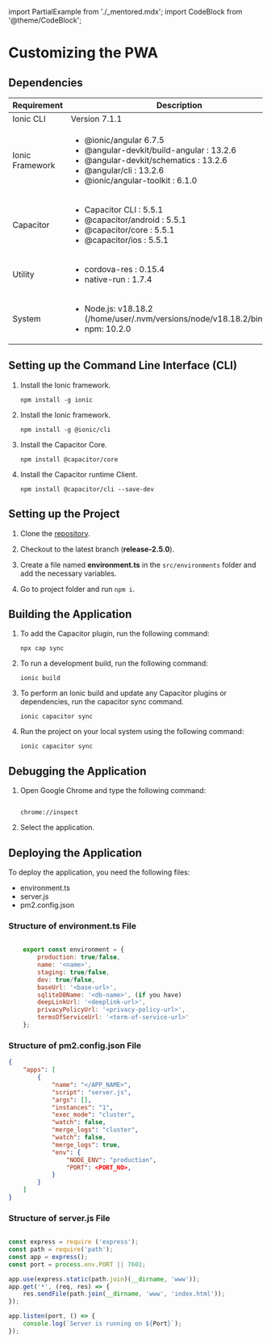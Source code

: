 import PartialExample from './_mentored.mdx';
import CodeBlock from '@theme/CodeBlock';

# Customizing the PWA

## Dependencies

| Requirement         | Description    |
|--------------|-----------|
| Ionic CLI|Version 7.1.1|
| Ionic Framework | <ul><li>@ionic/angular 6.7.5</li> <li>@angular-devkit/build-angular : 13.2.6 </li><li> @angular-devkit/schematics : 13.2.6 </li><li>@angular/cli : 13.2.6 </li><li> @ionic/angular-toolkit : 6.1.0 </li></ul>|
| Capacitor | <ul><li>Capacitor CLI : 5.5.1 </li><li>@capacitor/android : 5.5.1 </li><li>@capacitor/core : 5.5.1 </li><li>@capacitor/ios : 5.5.1 </li></ul>
| Utility | <ul><li>cordova-res : 0.15.4</li><li>native-run : 1.7.4 </li></ul>
| System | <ul><li>Node.js: v18.18.2 (/home/user/.nvm/versions/node/v18.18.2/bin/node)</li><li>npm: 10.2.0</li></ul>|

## Setting up the Command Line Interface (CLI)

1. Install the Ionic framework.
    ```
    npm install -g ionic
    ```

2. Install the Ionic framework.
    ```
    npm install -g @ionic/cli
    ```

3. Install the Capacitor Core.

    ```
    npm install @capacitor/core
    ```

4. Install the Capacitor runtime Client.

    ```
    npm install @capacitor/cli --save-dev 
    ```

## Setting up the Project

1. Clone the [repository](https://github.com/ELEVATE-Project/mentorED-Portal.git).

2. Checkout to the latest branch (**release-2.5.0**).

3. Create a file named **environment.ts** in the  `src/environments` folder and add the necessary variables.

4. Go to project folder and run `npm i`.

## Building the Application

1. To add the Capacitor plugin, run the following command:

    ```
    npx cap sync  

    ```

2. To run a development build, run the following command:

    ```
    ionic build

    ```

3. To perform an Ionic build and update any Capacitor plugins or dependencies, run the capacitor sync command.  

    ```
    ionic capacitor sync

    ```

4. Run the project on your local system using the following command:

    ```
    ionic capacitor sync

    ```

## Debugging the Application

1. Open Google Chrome and type the following command: 

    ```

    chrome://inspect

    ```

2. Select the application.

## Deploying the Application

To deploy the application, you need the following files:

* environment.ts
* server.js
* pm2.config.json

### Structure of environment.ts File

```jsx

    export const environment = {
        production: true/false,
        name: '<name>',
        staging: true/false,
        dev: true/false,
        baseUrl: '<base-url>',
        sqliteDBName: '<db-name>', (if you have)
        deepLinkUrl: '<deeplink-url>',
        privacyPolicyUrl: '<privacy-policy-url>',
        termsOfServiceUrl: '<term-of-service-url>'
    };

```

### Structure of pm2.config.json File

```json
{
    "apps": [
        {
            "name": "</APP_NAME>",
            "script": "server.js",
            "args": [],
            "instances": "1",
            "exec_mode": "cluster",
            "watch": false,
            "merge_logs": "cluster",
            "watch": false,
            "merge_logs": true,
            "env": {
                "NODE_ENV": "production",
                "PORT": <PORT_NO>,
            }
        }
    ]
}

```

### Structure of server.js File

```jsx

const express = require ('express');
const path = require('path');
const app = express();
const port = process.env.PORT || 7601;

app.use(express.static(path.join)(__dirname, 'www'));
app.get('*', (req, res) => {
    res.sendFile(path.join(__dirname, 'www', 'index.html'));
});

app.listen(port, () => {
    console.log(`Server is running on ${Port}`);
});

```


